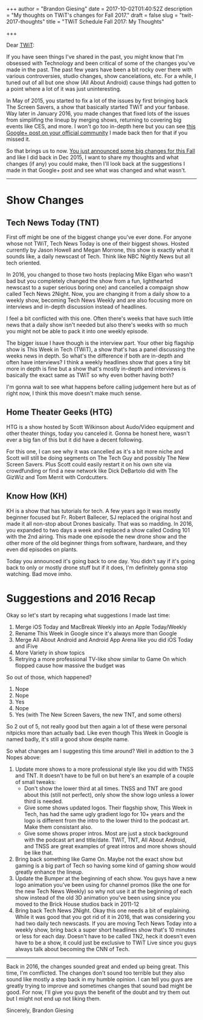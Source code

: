 +++
author = "Brandon Giesing"
date = 2017-10-02T01:40:52Z
description = "My thoughts on TWiT's changes for Fall 2017."
draft = false
slug = "twit-2017-thoughts"
title = "TWiT Schedule Fall 2017: My Thoughts"

+++

Dear [TWiT](https://twit.tv):

If you have seen things I've shared in the past, you might know that I'm obsessed with Technology and been critical of some of the changes you've made in the past. The past few years have been a bit rocky over there with various controversies, studio changes, show cancelations, etc. For a while, I tuned out of all but one show (All About Android) cause things had gotten to a point where a lot of it was just uninteresting.

In May of 2015, you started to fix a lot of the issues by first bringing back The Screen Savers, a show that basically started TWiT and your fanbase. Way later in January 2016, you made changes that fixed lots of the issues from simplifing the lineup by merging shows, returning to covering big events like CES, and more. I won't go too in-depth here but you can see [this Google+ post on your official community](https://plus.google.com/+BrandonGiesing/posts/ajrvrtLk1xv) I made back then for that if you missed it.

So that brings us to now. [You just announced some big changes for this Fall](https://www.twit.tv/posts/inside-twit/changes-twit-lineup-fall-2017) and like I did back in Dec 2015, I want to share my thoughts and what changes (if any) you could make, then I'll look back at the suggestions I made in that Google+ post and see what was changed and what wasn't.

---

# Show Changes
## Tech News Today (TNT)

First off might be one of the biggest change you've ever done. For anyone whose not TWiT, Tech News Today is one of their biggest shows. Hosted currently by Jason Howell and Megan Morrone, this show is exactly what it sounds like, a daily newscast of Tech. Think like NBC Nightly News but all tech oriented.

In 2016, you changed to those two hosts (replacing Mike Elgan who wasn't bad but you completely changed the show from a fun, lighthearted newscast to a super serious boring one) and cancelled a compaign show called Tech News 2Night. Now, you are changing it from a daily show to a weekly show, becoming Tech News Weekly and are also focusing more on interviews and in-depth discussion instead of headlines.

I feel a bit conflicted with this one. Often there's weeks that have such little news that a daily show isn't needed but also there's weeks with so much you might not be able to pack it into one weekly episode.

The bigger issue I have though is the interview part. Your other big flagship show is This Week in Tech (TWiT), a show that's has a panel discussing the weeks news in depth. So what's the difference if both are in-depth and often have interviews? I think a weekly headlines show that goes a tiny bit more in depth is fine but a show that's mostly in-depth and interviews is basically the exact same as TWiT so why even bother having both? 

I'm gonna wait to see what happens before calling judgement here but as of right now, I think this move doesn't make much sense.

## Home Theater Geeks (HTG)
HTG is a show hosted by Scott Wilkinson about Audo/Video equipment and other theater things, today you canceled it. Gonna be honest here, wasn't ever a big fan of this but it did have a decent following.

For this one, I can see why it was cancelled as it's a bit more niche and Scott will still be doing segments on The Tech Guy and possibly The New Screen Savers. Plus Scott could easily restart it on his own site via crowdfunding or find a new network like Dick DeBartolo did with The GizWiz and Tom Merrit with Cordcutters.

## Know How (KH)
KH is a show that has tutorials for tech. A few years ago it was mostly beginner focused but Fr. Robert Ballecer, SJ replaced the original host and made it all non-stop about Drones basically. That was so madding. In 2016, you expanded to two days a week and replaced a show called Coding 101 with the 2nd airing. This made one episode the new drone show and the other more of the old beginner things from software, hardware, and they even did episodes on plants.

Today you announced it's going back to one day. You didn't say if it's going back to only or mostly drone stuff but if it does, I'm definitely gonna stop watching. Bad move imho.

# Suggestions and 2016 Recap
Okay so let's start by recaping what suggestions I made last time:

1. Merge iOS Today and MacBreak Weekly into an Apple Today/Weekly
2. Rename This Week in Google since it's always more than Google
3. Merge All About Android and Android App Arena like you did iOS Today and iFive
4. More Variety in show topics
5. Retrying a more professional TV-like show similar to Game On which flopped cause how massive the budget was

So out of those, which happened?

1. Nope
2. Nope
3. Yes
4. Nope
5. Yes (with The New Screen Savers, the new TNT, and some others)

So 2 out of 5, not really good but then again a lot of these were personal nitpicks more than actually bad. Like even though This Week in Google is named badly, it's still a good show despite name.

So what changes am I suggesting this time around? Well in addtion to the 3 Nopes above:

1. Update more shows to a more professional style like you did with TNSS and TNT. It doesn't have to be full on but here's an example of a couple of small tweaks:
    - Don't show the lower third at all times. TNSS and TNT are good about this (still not perfect), only show the show logo unless a lower third is needed.
    - Give some shows updated logos. Their flagship show, This Week in Tech, has had the same ugly gradient logo for 10+ years and the logo is different from the intro to the lower third to the podcast art. Make them consistant also.
    - Give some shows proper intros. Most are just a stock background with the podcast art and title/date. TWiT, TNT, All About Android, and TNSS are great examples of great intros and more shows should be like that.
2. Bring back something like Game On. Maybe not the exact show but gaming is a big part of Tech so having some kind of gaming show would greatly enhance the lineup.
3. Update the Bumper at the beginning of each show. You guys have a new logo animation you've been using for channel promos (like the one for the new Tech News Weekly) so why not use it at the beginning of each show instead of the old 3D animation you've been using since you moved to the Brick House studios back in 2011-12
4. Bring back Tech News 2Night. Okay this one needs a bit of explaining. While it was good that you got rid of it in 2016, that was considering you had two daily tech newscasts. If you are moving Tech News Today into a weekly show, bring back a super short headlines show that's 10 minutes or less for each day. Doesn't have to be called TN2, heck it doesn't even have to be a show, it could just be exclusive to TWiT Live since you guys always talk about becoming the CNN of Tech. 

---

Back in 2016, the changes sounded great and ended up being great. This time, I'm comflicted. The changes don't sound too terrible but they also sound like mostly a step back in my humble opinion. I can tell you guys are greatly trying to improve and sometimes changes that sound bad might be good. For now, I'll give you guys the benefit of the doubt and try them out but I might not end up not liking them.

Sincerely, Brandon Giesing
